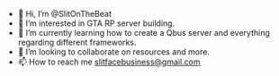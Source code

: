 - 👋 Hi, I’m @SlitOnTheBeat
- 👀 I’m interested in GTA RP server building. 
- 🌱 I’m currently learning how to create a Qbus server and everything regarding different frameworks. 
- 💞️ I’m looking to collaborate on resources and more.
- 📫 How to reach me slitfacebusiness@gmail.com

<!---
SlitOnTheBeat/SlitOnTheBeat is a ✨ special ✨ repository because its `README.md` (this file) appears on your GitHub profile.
You can click the Preview link to take a look at your changes.
--->
